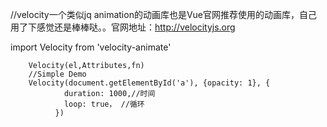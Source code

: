 //velocity一个类似jq animation的动画库也是Vue官网推荐使用的动画库，自己用了下感觉还是棒棒哒。。官网地址：http://velocityjs.org

 import Velocity from 'velocity-animate'

        Velocity(el,Attributes,fn)
        //Simple Demo
        Velocity(document.getElementById('a'), {opacity: 1}, {
                duration: 1000,//时间
                loop: true， //循环
              })
      

